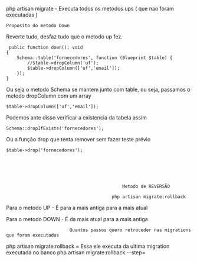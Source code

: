 php artisan migrate - Executa todos os metodos ups ( que nao foram executadas )

    Proposito do metodo Down 

Reverte tudo, desfaz tudo que o metodo up fez.

     public function down(): void
    {
        Schema::table('fornecedores', function (Blueprint $table) {
            //$table->dropColumn('uf');
            $table->dropColumn(['uf','email']);
        });
    }

Ou seja o metodo Schema se mantem junto com table, ou seja, passamos o metodo dropColumn com um array

    $table->dropColumn(['uf','email']);

Podemos ante disso verificar a existencia da tabela assim

    Schema::dropIfExists('fornecedores');
    
Ou a função drop que tenta remover sem fazer teste prévio

    $table->drop('fornecedores');






                                                Metodo de REVERSÃO

                                            php artisan migrate:rollback 

Para o metodo UP - É para a mais antiga para a mais atual

Para o metodo DOWN - É da mais atual para a mais antiga



                            Quantos passos quero retroceder nas migrations que foram executadas

php artisan migrate:rollback = Essa ele executa da ultima migration executada no banco
php artisan migrate:rollback --step=                                        







